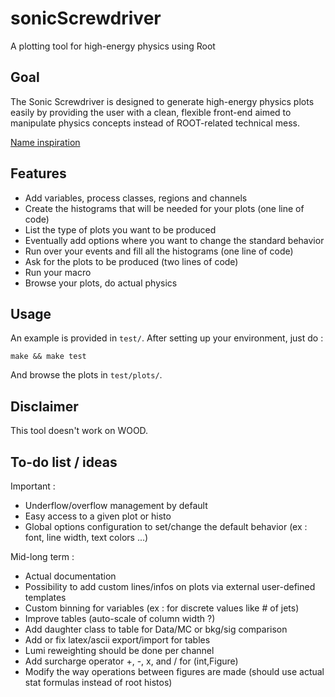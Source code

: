 sonicScrewdriver
================

A plotting tool for high-energy physics using Root

Goal
----

The Sonic Screwdriver is designed to generate high-energy physics plots easily by providing the user with a clean, flexible front-end aimed to manipulate physics concepts instead of ROOT-related technical mess.

[Name inspiration](https://en.wikipedia.org/wiki/Sonic_screwdriver)

Features
--------

- Add variables, process classes, regions and channels
- Create the histograms that will be needed for your plots (one line of code)
- List the type of plots you want to be produced
- Eventually add options where you want to change the standard behavior
- Run over your events and fill all the histograms (one line of code)
- Ask for the plots to be produced (two lines of code)
- Run your macro
- Browse your plots, do actual physics

Usage
-----

An example is provided in `test/`. 
After setting up your environment, just do :

    make && make test

And browse the plots in `test/plots/`.

Disclaimer
----------

This tool doesn't work on WOOD.

To-do list / ideas
------------------

Important :
- Underflow/overflow management by default
- Easy access to a given plot or histo
- Global options configuration to set/change the default behavior (ex : font, line width, text colors ...)

Mid-long term :
- Actual documentation
- Possibility to add custom lines/infos on plots via external user-defined templates 
- Custom binning for variables (ex : for discrete values like # of jets)
- Improve tables (auto-scale of column width ?)
- Add daughter class to table for Data/MC or bkg/sig comparison
- Add or fix latex/ascii export/import for tables
- Lumi reweighting should be done per channel
- Add surcharge operator +, -, x, and / for (int,Figure)
- Modify the way operations between figures are made (should use actual stat formulas instead of root histos)


